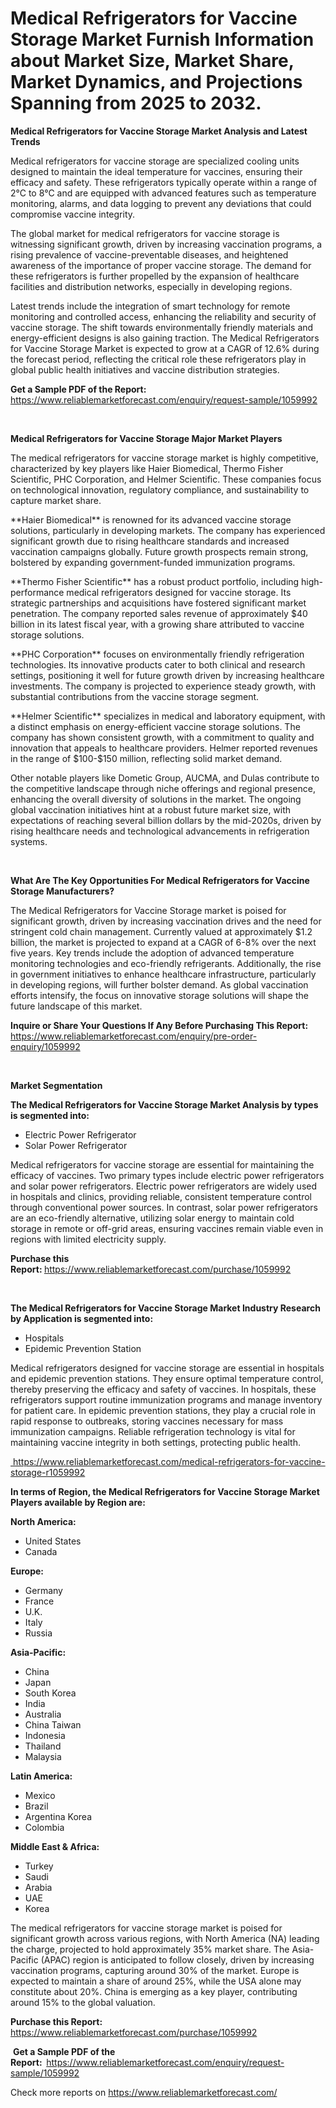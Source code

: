 <p><h1>Medical Refrigerators for Vaccine Storage Market Furnish Information about Market Size, Market Share, Market Dynamics, and Projections Spanning from 2025 to 2032.</h1></p><p><strong>Medical Refrigerators for Vaccine Storage Market Analysis and Latest Trends</strong></p>
<p><p>Medical refrigerators for vaccine storage are specialized cooling units designed to maintain the ideal temperature for vaccines, ensuring their efficacy and safety. These refrigerators typically operate within a range of 2°C to 8°C and are equipped with advanced features such as temperature monitoring, alarms, and data logging to prevent any deviations that could compromise vaccine integrity.</p><p>The global market for medical refrigerators for vaccine storage is witnessing significant growth, driven by increasing vaccination programs, a rising prevalence of vaccine-preventable diseases, and heightened awareness of the importance of proper vaccine storage. The demand for these refrigerators is further propelled by the expansion of healthcare facilities and distribution networks, especially in developing regions.</p><p>Latest trends include the integration of smart technology for remote monitoring and controlled access, enhancing the reliability and security of vaccine storage. The shift towards environmentally friendly materials and energy-efficient designs is also gaining traction. The Medical Refrigerators for Vaccine Storage Market is expected to grow at a CAGR of 12.6% during the forecast period, reflecting the critical role these refrigerators play in global public health initiatives and vaccine distribution strategies.</p></p>
<p><strong>Get a Sample PDF of the Report:&nbsp;</strong> <a href="https://www.reliablemarketforecast.com/enquiry/request-sample/1059992?utm_campaign=2479&utm_medium=2&utm_source=Github&utm_content=ia&utm_term=22032025&utm_id=medical-refrigerators-for-vaccine-storage">https://www.reliablemarketforecast.com/enquiry/request-sample/1059992</a></p>
<p>&nbsp;</p>
<p><strong>Medical Refrigerators for Vaccine Storage Major Market Players</strong></p>
<p><p>The medical refrigerators for vaccine storage market is highly competitive, characterized by key players like Haier Biomedical, Thermo Fisher Scientific, PHC Corporation, and Helmer Scientific. These companies focus on technological innovation, regulatory compliance, and sustainability to capture market share.</p><p>**Haier Biomedical** is renowned for its advanced vaccine storage solutions, particularly in developing markets. The company has experienced significant growth due to rising healthcare standards and increased vaccination campaigns globally. Future growth prospects remain strong, bolstered by expanding government-funded immunization programs.</p><p>**Thermo Fisher Scientific** has a robust product portfolio, including high-performance medical refrigerators designed for vaccine storage. Its strategic partnerships and acquisitions have fostered significant market penetration. The company reported sales revenue of approximately $40 billion in its latest fiscal year, with a growing share attributed to vaccine storage solutions.</p><p>**PHC Corporation** focuses on environmentally friendly refrigeration technologies. Its innovative products cater to both clinical and research settings, positioning it well for future growth driven by increasing healthcare investments. The company is projected to experience steady growth, with substantial contributions from the vaccine storage segment.</p><p>**Helmer Scientific** specializes in medical and laboratory equipment, with a distinct emphasis on energy-efficient vaccine storage solutions. The company has shown consistent growth, with a commitment to quality and innovation that appeals to healthcare providers. Helmer reported revenues in the range of $100-$150 million, reflecting solid market demand.</p><p>Other notable players like Dometic Group, AUCMA, and Dulas contribute to the competitive landscape through niche offerings and regional presence, enhancing the overall diversity of solutions in the market. The ongoing global vaccination initiatives hint at a robust future market size, with expectations of reaching several billion dollars by the mid-2020s, driven by rising healthcare needs and technological advancements in refrigeration systems.</p></p>
<p>&nbsp;</p>
<p><strong>What Are The Key Opportunities For Medical Refrigerators for Vaccine Storage Manufacturers?</strong></p>
<p><p>The Medical Refrigerators for Vaccine Storage market is poised for significant growth, driven by increasing vaccination drives and the need for stringent cold chain management. Currently valued at approximately $1.2 billion, the market is projected to expand at a CAGR of 6-8% over the next five years. Key trends include the adoption of advanced temperature monitoring technologies and eco-friendly refrigerants. Additionally, the rise in government initiatives to enhance healthcare infrastructure, particularly in developing regions, will further bolster demand. As global vaccination efforts intensify, the focus on innovative storage solutions will shape the future landscape of this market.</p></p>
<p><strong>Inquire or Share Your Questions If Any Before Purchasing This Report:</strong> <a href="https://www.reliablemarketforecast.com/enquiry/pre-order-enquiry/1059992?utm_campaign=2479&utm_medium=2&utm_source=Github&utm_content=ia&utm_term=22032025&utm_id=medical-refrigerators-for-vaccine-storage">https://www.reliablemarketforecast.com/enquiry/pre-order-enquiry/1059992</a></p>
<p>&nbsp;</p>
<p><strong>Market Segmentation</strong></p>
<p><strong>The Medical Refrigerators for Vaccine Storage Market Analysis by types is segmented into:</strong></p>
<p><ul><li>Electric Power Refrigerator</li><li>Solar Power Refrigerator</li></ul></p>
<p><p>Medical refrigerators for vaccine storage are essential for maintaining the efficacy of vaccines. Two primary types include electric power refrigerators and solar power refrigerators. Electric power refrigerators are widely used in hospitals and clinics, providing reliable, consistent temperature control through conventional power sources. In contrast, solar power refrigerators are an eco-friendly alternative, utilizing solar energy to maintain cold storage in remote or off-grid areas, ensuring vaccines remain viable even in regions with limited electricity supply.</p></p>
<p><strong>Purchase this Report:&nbsp;</strong><a href="https://www.reliablemarketforecast.com/purchase/1059992?utm_campaign=2479&utm_medium=2&utm_source=Github&utm_content=ia&utm_term=22032025&utm_id=medical-refrigerators-for-vaccine-storage">https://www.reliablemarketforecast.com/purchase/1059992</a></p>
<p>&nbsp;</p>
<p><strong>The Medical Refrigerators for Vaccine Storage Market Industry Research by Application is segmented into:</strong></p>
<p><ul><li>Hospitals</li><li>Epidemic Prevention Station</li></ul></p>
<p><p>Medical refrigerators designed for vaccine storage are essential in hospitals and epidemic prevention stations. They ensure optimal temperature control, thereby preserving the efficacy and safety of vaccines. In hospitals, these refrigerators support routine immunization programs and manage inventory for patient care. In epidemic prevention stations, they play a crucial role in rapid response to outbreaks, storing vaccines necessary for mass immunization campaigns. Reliable refrigeration technology is vital for maintaining vaccine integrity in both settings, protecting public health.</p></p>
<p><a href="https://www.reliablemarketforecast.com/medical-refrigerators-for-vaccine-storage-r1059992?utm_campaign=2479&utm_medium=2&utm_source=Github&utm_content=ia&utm_term=22032025&utm_id=medical-refrigerators-for-vaccine-storage">&nbsp;https://www.reliablemarketforecast.com/medical-refrigerators-for-vaccine-storage-r1059992</a></p>
<p><strong>In terms of Region, the Medical Refrigerators for Vaccine Storage Market Players available by Region are:</strong></p>
<p>
    <p> <strong> North America: </strong>
        <ul>
            <li>United States</li>
            <li>Canada</li>
        </ul>
        </p> 
    <p> <strong> Europe: </strong>
        <ul>
            <li>Germany</li>
            <li>France</li>
            <li>U.K.</li>
            <li>Italy</li>
            <li>Russia</li>
        </ul>
        </p> 
    <p> <strong> Asia-Pacific: </strong>
        <ul>
            <li>China</li>
            <li>Japan</li>
            <li>South Korea</li>
            <li>India</li>
            <li>Australia</li>
            <li>China Taiwan</li>
            <li>Indonesia</li>
            <li>Thailand</li>
            <li>Malaysia</li>
        </ul>
        </p> 
    <p> <strong> Latin America: </strong>
        <ul>
            <li>Mexico</li>
            <li>Brazil</li>
            <li>Argentina Korea</li>
            <li>Colombia</li>
        </ul>
        </p> 
    <p> <strong> Middle East & Africa: </strong>
        <ul>
            <li>Turkey</li>
            <li>Saudi</li>
            <li>Arabia</li>
            <li>UAE</li>
            <li>Korea</li>
        </ul>
    </p>
    </p>
<p><p>The medical refrigerators for vaccine storage market is poised for significant growth across various regions, with North America (NA) leading the charge, projected to hold approximately 35% market share. The Asia-Pacific (APAC) region is anticipated to follow closely, driven by increasing vaccination programs, capturing around 30% of the market. Europe is expected to maintain a share of around 25%, while the USA alone may constitute about 20%. China is emerging as a key player, contributing around 15% to the global valuation.</p></p>
<p><strong>Purchase this Report: </strong><a href="https://www.reliablemarketforecast.com/purchase/1059992?utm_campaign=2479&utm_medium=2&utm_source=Github&utm_content=ia&utm_term=22032025&utm_id=medical-refrigerators-for-vaccine-storage">https://www.reliablemarketforecast.com/purchase/1059992</a></p>
<p>&nbsp;<strong>Get a Sample PDF of the Report:&nbsp;&nbsp;</strong><a href="https://www.reliablemarketforecast.com/enquiry/request-sample/1059992?utm_campaign=2479&utm_medium=2&utm_source=Github&utm_content=ia&utm_term=22032025&utm_id=medical-refrigerators-for-vaccine-storage">https://www.reliablemarketforecast.com/enquiry/request-sample/1059992</a></p>
<p><strong></strong></p>
<p>Check more reports on <a href="https://www.reliablemarketforecast.com/?utm_campaign=2479&utm_medium=2&utm_source=Github&utm_content=ia&utm_term=22032025&utm_id=medical-refrigerators-for-vaccine-storage">https://www.reliablemarketforecast.com/</a></p>